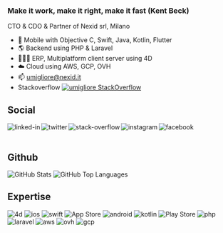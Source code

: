 ### Make it work, make it right, make it fast (Kent Beck)
CTO & CDO & Partner of Nexid srl, Milano
- 📱 Mobile with Objective C, Swift, Java, Kotlin, Flutter
- 🌎 Backend using PHP & Laravel
- 👩🏻‍💻 ERP, Multiplatform client server using 4D
- ☁️ Cloud using AWS, GCP, OVH
- 📫 umigliore@nexid.it
- Stackoverflow [![umigliore StackOverflow](https://stackoverflow-badge.herokuapp.com/api/StackOverflowBadge/3357902)](https://stackoverflow.com/users/3357902/umberto-migliore)

## Social
[<img align="left" alt="linked-in" src="https://img.shields.io/badge/linkedin-%230077B5.svg?&style=for-the-badge&logo=linkedin&logoColor=white" />](https://www.linkedin.com/in/umigliore)
[<img align="left" alt="twitter" src="https://img.shields.io/badge/twitter-%231DA1F2.svg?&style=for-the-badge&logo=twitter&logoColor=white" />](https://twitter.com/umigliore)
[<img align="left" alt="stack-overflow" src="https://img.shields.io/badge/stack%20overflow-FE7A16?logo=stack-overflow&logoColor=white&style=for-the-badge" />](https://stackoverflow.com/users/3357902/umberto-migliore)
[<img align="left" alt="instagram" src="https://img.shields.io/badge/Instagram-E4405F?&style=for-the-badge&logo=instagram&logoColor=white" />](https://www.instagram.com/umigliore/)
[<img align="left" alt="facebook" src="https://img.shields.io/badge/facebook-%231877F2.svg?&style=for-the-badge&logo=facebook&logoColor=white" />](https://www.facebook.com/umigliore/)
<br>
<br>
## Github
![GitHub Stats](https://github-readme-stats.vercel.app/api?username=umigliore&count_private=true&show_icons=true&theme=buefy)
![GitHub Top Languages](https://github-readme-stats.vercel.app/api/top-langs/?username=umigliore&layout=compact&theme=buefy)
## Expertise
<img alt="4d" src="https://img.shields.io/badge/4D-004088?style=for-the-badge&logo=4d&logoColor=white" />
<img alt="ios" src="https://img.shields.io/badge/iOS-000000?style=for-the-badge&logo=ios&logoColor=white" /> <img alt="swift" src="https://img.shields.io/badge/Swift-FA7343?style=for-the-badge&logo=swift&logoColor=white" />  <img alt="App Store" src="https://img.shields.io/badge/App_Store-0D96F6?style=for-the-badge&logo=app-store&logoColor=white" />
<img alt="android" src="https://img.shields.io/badge/Android-3DDC84?logo=android&logoColor=white&style=for-the-badge" />  <img alt="kotlin" src="https://img.shields.io/badge/Kotlin-0095D5?&style=for-the-badge&logo=kotlin&logoColor=white" />  <img alt="Play Store" src="https://img.shields.io/badge/Google_Play-414141?style=for-the-badge&logo=google-play&logoColor=white" />
<img alt="php" src="https://img.shields.io/badge/PHP-777BB4?style=for-the-badge&logo=php&logoColor=white" />  <img alt="laravel" src="https://img.shields.io/badge/Laravel-FF2D20?style=for-the-badge&logo=laravel&logoColor=white" />
<img alt="aws" src="https://img.shields.io/badge/Amazon%20AWS-%23232F3E?logo=amazon-aws&logoColor=white&style=for-the-badge" />  <img alt="ovh" src="https://img.shields.io/badge/OVH-123F6D.svg?style=for-the-badge&logo=ovh&logoColor=white"/>  <img alt="gcp" src="https://img.shields.io/badge/GoogleCloud-%234285F4.svg?style=for-the-badge&logo=google-cloud&logoColor=white"/>
<br>
